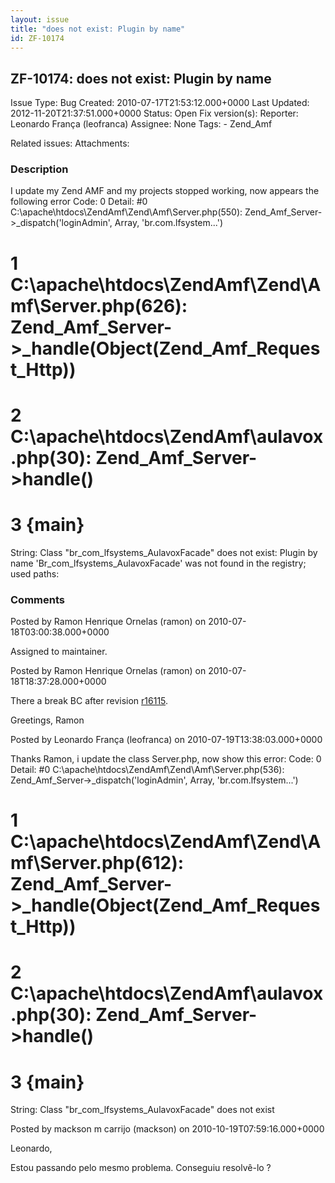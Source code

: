 ```yaml
---
layout: issue
title: "does not exist: Plugin by name"
id: ZF-10174
---
```


ZF-10174: does not exist: Plugin by name
----------------------------------------

 Issue Type: Bug Created: 2010-07-17T21:53:12.000+0000 Last Updated: 2012-11-20T21:37:51.000+0000 Status: Open Fix version(s): 
 Reporter:  Leonardo França (leofranca)  Assignee:  None  Tags: - Zend\_Amf
 
 Related issues: 
 Attachments: 
### Description

I update my Zend AMF and my projects stopped working, now appears the following error Code: 0 Detail: #0 C:\\apache\\htdocs\\ZendAmf\\Zend\\Amf\\Server.php(550): Zend\_Amf\_Server->\_dispatch('loginAdmin', Array, 'br.com.lfsystem...')

1 C:\\apache\\htdocs\\ZendAmf\\Zend\\Amf\\Server.php(626): Zend\_Amf\_Server->\_handle(Object(Zend\_Amf\_Request\_Http))
========================================================================================================================

2 C:\\apache\\htdocs\\ZendAmf\\aulavox.php(30): Zend\_Amf\_Server->handle()
===========================================================================

3 {main}
========

String: Class "br\_com\_lfsystems\_AulavoxFacade" does not exist: Plugin by name 'Br\_com\_lfsystems\_AulavoxFacade' was not found in the registry; used paths:

 

 

### Comments

Posted by Ramon Henrique Ornelas (ramon) on 2010-07-18T03:00:38.000+0000

Assigned to maintainer.

 

 

Posted by Ramon Henrique Ornelas (ramon) on 2010-07-18T18:37:28.000+0000

There a break BC after revision [r16115](http://framework.zend.com/code/changelog/Standard_Library/?cs=16115&@csTruncateDiffs=false).

Greetings, Ramon

 

 

Posted by Leonardo França (leofranca) on 2010-07-19T13:38:03.000+0000

Thanks Ramon, i update the class Server.php, now show this error: Code: 0 Detail: #0 C:\\apache\\htdocs\\ZendAmf\\Zend\\Amf\\Server.php(536): Zend\_Amf\_Server->\_dispatch('loginAdmin', Array, 'br.com.lfsystem...')

1 C:\\apache\\htdocs\\ZendAmf\\Zend\\Amf\\Server.php(612): Zend\_Amf\_Server->\_handle(Object(Zend\_Amf\_Request\_Http))
========================================================================================================================

2 C:\\apache\\htdocs\\ZendAmf\\aulavox.php(30): Zend\_Amf\_Server->handle()
===========================================================================

3 {main}
========

String: Class "br\_com\_lfsystems\_AulavoxFacade" does not exist

 

 

Posted by mackson m carrijo (mackson) on 2010-10-19T07:59:16.000+0000

Leonardo,

Estou passando pelo mesmo problema. Conseguiu resolvê-lo ?

 

 